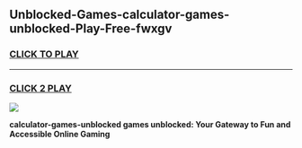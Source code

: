 
## Unblocked-Games-calculator-games-unblocked-Play-Free-fwxgv
<h3>
<a href="https://premium76.site?title=calculator-games-unblocked&ref=10A">CLICK TO PLAY</a></h3>
<hr>

<h3>
<a href="https://premium76.site?title=calculator-games-unblocked&ref=10A">CLICK 2 PLAY</a>
  
</h3>

<a href="https://premium76.site?title=calculator-games-unblocked&ref=10A"><img src="https://clearcache.store/games.png"></a>


**calculator-games-unblocked games unblocked: Your Gateway to Fun and Accessible Online Gaming**
